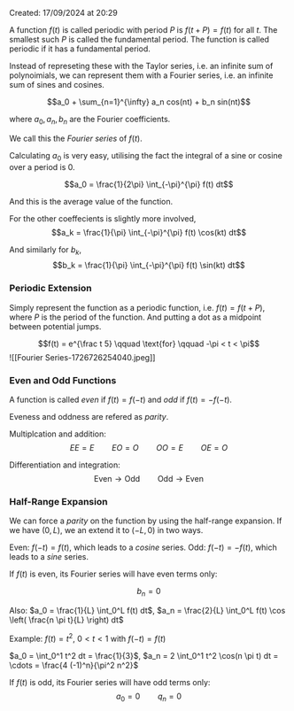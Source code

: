 Created: 17/09/2024 at 20:29

A function $f(t)$ is called periodic with period $P$ is $f(t + P) = f(t)$ for all $t$. The smallest such $P$ is called the fundamental period. The function is called periodic if it has a fundamental period.

Instead of represeting these with the Taylor series, i.e. an infinite sum of polynoimials, we can represent them with a Fourier series, i.e. an infinite sum of sines and cosines.

$$a_0 + \sum_{n=1}^{\infty} a_n cos(nt) + b_n sin(nt)$$

where $a_0, a_n, b_n$ are the Fourier coefficients.

We call this the *Fourier series* of $f(t)$.

Calculating $a_0$ is very easy, utilising the fact the integral of a sine or cosine over a period is 0.

$$a_0 = \frac{1}{2\pi} \int_{-\pi}^{\pi} f(t) dt$$

And this is the average value of the function.

For the other coeffecients is slightly more involved,
$$a_k = \frac{1}{\pi} \int_{-\pi}^{\pi} f(t) \cos(kt) dt$$

And similarly for $b_k$,
$$b_k = \frac{1}{\pi} \int_{-\pi}^{\pi} f(t) \sin(kt) dt$$

### Periodic Extension
Simply represent the function as a periodic function, i.e. $f(t) = f(t + P)$, where $P$ is the period of the function. And putting a dot as a midpoint between potential jumps.

$$f(t) = e^{\frac t 5} \qquad \text{for} \qquad -\pi < t < \pi$$
![[Fourier Series-1726726254040.jpeg]]

### Even and Odd Functions
A function is called *even* if $f(t) = f(-t)$ and *odd* if $f(t) = -f(-t)$.

Eveness and oddness are refered as *parity*.

Multiplcation and addition:
$$EE = E \qquad EO = O \qquad OO = E \qquad OE = O$$

Differentiation and integration:
$$\text{Even} \rightarrow \text{Odd} \qquad \text{Odd} \rightarrow \text{Even}$$

### Half-Range Expansion
We can force a *parity* on the function by using the half-range expansion. If we have $(0, L)$, we an extend it to $(-L, 0)$ in two ways.

Even: $f(-t) = f(t)$, which leads to a *cosine* series.
Odd: $f(-t) = -f(t)$, which leads to a *sine* series.

If $f(t)$ is even, its Fourier series will have even terms only:

$$b_n = 0$$

Also: $a_0 = \frac{1}{L} \int_0^L f(t) dt$, $a_n = \frac{2}{L} \int_0^L f(t) \cos \left( \frac{n \pi t}{L} \right) dt$

Example: $f(t) = t^2$, $0 < t < 1$ with $f(-t) = f(t)$

$a_0 = \int_0^1 t^2 dt = \frac{1}{3}$, $a_n = 2 \int_0^1 t^2 \cos(n \pi t) dt = \cdots = \frac{4 (-1)^n}{\pi^2 n^2}$

If $f(t)$ is odd, its Fourier series will have odd terms only:
$$a_0 = 0 \qquad q_n = 0$$
